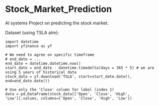 # Stock_Market_Prediction
AI systems Project on predicting the stock market.

Dataset (using TSLA atm):
```
import datetime
import yfinance as yf

# We need to agree on specific timeframe
# end_date = ...
end_date = datetime.datetime.now() 
start_date = end_date - datetime.timedelta(days = 365 * 5) # we are using 5 years of historical data
stock_data = yf.download('TSLA', start=start_date.date(), end=end_date.date())

# Use only the 'Close' column for label (index 1)
data = pd.DataFrame(stock_data[['Open', 'Close', 'High', 'Low']].values, columns=['Open', 'Close', 'High', 'Low'])

```
